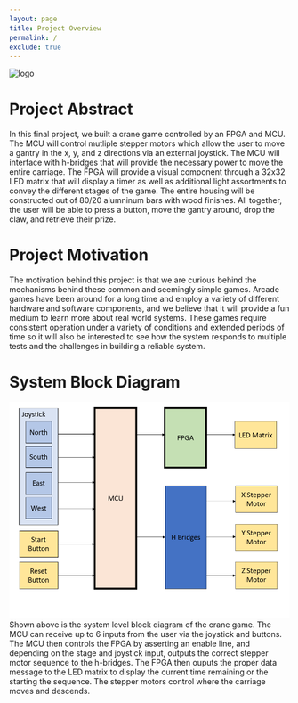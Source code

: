 ```yaml
---
layout: page
title: Project Overview
permalink: /
exclude: true
---
```

<div style="text-align: left">
  <img src="./assets/img/Logo.png" alt="logo" width="100" />
</div>

# Project Abstract
In this final project, we built a crane game controlled by an FPGA and MCU. The MCU will control mutliple stepper motors which allow the user to move a gantry in the x, y, and z directions via an external joystick. The MCU will interface with h-bridges that will provide the necessary power to move the entire carriage.  The FPGA will provide a visual component through a 32x32 LED matrix that will display a timer as well as additional light assortments to convey the different stages of the game.  The entire housing will be constructed out of 80/20 alumninum bars with wood finishes. All together, the user will be able to press a button, move the gantry around, drop the claw, and retrieve their prize. 

# Project Motivation
The motivation behind this project is that we are curious behind the mechanisms behind these common and seemingly simple games. Arcade games have been around for a long time and employ a variety of different hardware and software components, and we believe that it will provide a fun medium to learn more about real world systems. These games require consistent operation under a variety of conditions and extended periods of time so it will also be interested to see how the system responds to multiple tests and the challenges in building a reliable system.

# System Block Diagram
<div style="text-align: left">
  <img src="./assets/schematics/system_block_diagram.png" alt="sys" width="1000" />
</div>
Shown above is the system level block diagram of the crane game.  The MCU can receive up to 6 inputs from the user via the joystick and buttons. The MCU then controls the FPGA by asserting an enable line, and depending on the stage and joystick input, outputs the correct stepper motor sequence to the h-bridges.  The FPGA then ouputs the proper data message to the LED matrix to display the current time remaining or the starting the sequence.  The stepper motors control where the carriage moves and descends.  





